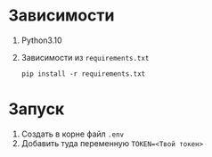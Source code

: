 # Зависимости

1. Python3.10
2. Зависимости из ```requirements.txt```

   ```pip install -r requirements.txt```

# Запуск

1. Создать в корне файл ```.env```
2. Добавить туда переменную ```TOKEN=<Твой токен>```
